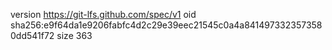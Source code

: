 version https://git-lfs.github.com/spec/v1
oid sha256:e9f64da1e9206fabfc4d2c29e39eec21545c0a4a8414973323573580dd541f72
size 363
